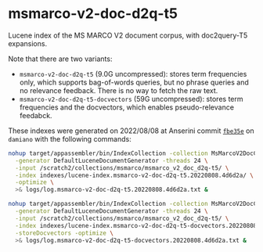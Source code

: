 # msmarco-v2-doc-d2q-t5

Lucene index of the MS MARCO V2 document corpus, with doc2query-T5 expansions.

Note that there are two variants:

+ `msmarco-v2-doc-d2q-t5` (9.0G uncompressed): stores term frequencies only, which supports bag-of-words queries, but no phrase queries and no relevance feedback. There is no way to fetch the raw text.
+ `msmarco-v2-doc-d2q-t5-docvectors` (59G uncompressed): stores term frequencies and the docvectors, which enables pseudo-relevance feedabck.

These indexes were generated on 2022/08/08 at Anserini commit [`fbe35e`](https://github.com/castorini/anserini/commit/4d6d2a5a367424131331df2a8e9e00e6a9c68856) on `damiano` with the following commands:

```bash
nohup target/appassembler/bin/IndexCollection -collection MsMarcoV2DocCollection \
  -generator DefaultLuceneDocumentGenerator -threads 24 \
  -input /scratch2/collections/msmarco/msmarco_v2_doc_d2q-t5/ \
  -index indexes/lucene-index.msmarco-v2-doc-d2q-t5.20220808.4d6d2a/ \
  -optimize \
  >& logs/log.msmarco-v2-doc-d2q-t5.20220808.4d6d2a.txt &

nohup target/appassembler/bin/IndexCollection -collection MsMarcoV2DocCollection \
  -generator DefaultLuceneDocumentGenerator -threads 24 \
  -input /scratch2/collections/msmarco/msmarco_v2_doc_d2q-t5/ \
  -index indexes/lucene-index.msmarco-v2-doc-d2q-t5-docvectors.20220808.4d6d2a/ \
  -storeDocvectors -optimize \
  >& logs/log.msmarco-v2-doc-d2q-t5-docvectors.20220808.4d6d2a.txt &
 ```
